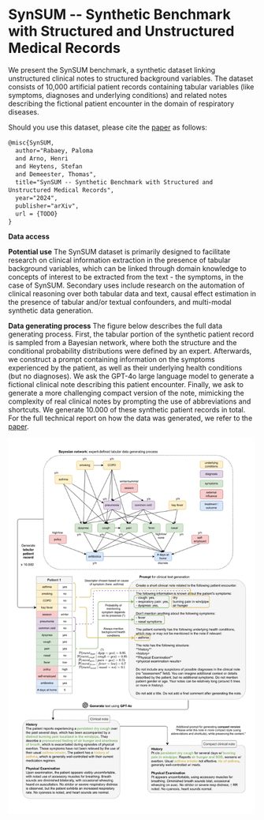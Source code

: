 # SynSUM -- Synthetic Benchmark with Structured and Unstructured Medical Records

We present the SynSUM benchmark, a synthetic dataset linking unstructured clinical notes to structured background variables. The dataset consists of 10,000 artificial patient records containing tabular variables (like symptoms, diagnoses and underlying conditions) and related notes describing the fictional patient encounter in the domain of respiratory diseases. 

Should you use this dataset, please cite the [paper](TODO) as follows: 
```
@misc{SynSUM,
  author="Rabaey, Paloma
  and Arno, Henri
  and Heytens, Stefan
  and Demeester, Thomas",
  title="SynSUM -- Synthetic Benchmark with Structured and Unstructured Medical Records",
  year="2024",
  publisher="arXiv",
  url = {TODO}
}

```

**Data access** 

**Potential use** The SynSUM dataset is primarily designed to facilitate research on clinical information extraction in the presence of tabular background variables, which can be linked through domain knowledge to concepts of interest to be extracted from the text - the symptoms, in the case of SynSUM. Secondary uses include research on the automation of clinical reasoning over both tabular data and text, causal effect estimation in the presence of tabular and/or textual confounders, and multi-modal synthetic data generation.

**Data generating process** The figure below describes the full data generating process. First, the tabular portion of the synthetic patient record is sampled from a Bayesian network, where both the structure and the conditional probability distributions were defined by an expert. Afterwards, we construct a prompt containing information on the symptoms experienced by the patient, as well as their underlying health conditions (but no diagnoses). We ask the GPT-4o large language model to generate a fictional clinical note describing this patient encounter. Finally, we ask to generate a more challenging compact version of the note, mimicking the complexity of real clinical notes by prompting the use of abbreviations and shortcuts. We generate 10.000 of these synthetic patient records in total. For the full technical report on how the data was generated, we refer to the [paper](TODO). 

<p float="center">
<img src="data_generating_process.png" width="500" />
</p>
